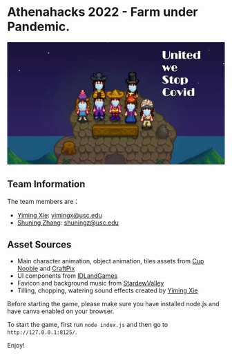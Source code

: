 # Athenahacks 2022 - Farm under Pandemic. 
![Thumbnail](./thumbnail.jpg)

## Team Information
The team members are：
- [Yiming Xie](https://www.linkedin.com/in/yimingx/): yimingx@usc.edu
- [Shuning Zhang](https://skkkzhang.com/): shuningz@usc.edu

## Asset Sources
- Main character animation, object animation, tiles assets from [Cup Nooble](https://cupnooble.itch.io/sprout-lands-asset-pack) and [CraftPix](https://craftpix.net/freebies/free-level-map-pixel-art-assets-pack/)  
- UI components from [IDLandGames](https://idlandgames.itch.io/ui-pixelart-assets-8)  
- Favicon and background music from [StardewValley](https://stardewvalleywiki.com/Stardew_Valley_Wiki)  
- Tilling, chopping, watering sound effects created by [Yiming Xie](https://www.linkedin.com/in/yimingx/)

Before starting the game, please make sure you have installed node.js and have canva enabled on your browser. 

To start the game, first run `node index.js` and then go to `http://127.0.0.1:8125/`.

Enjoy!


